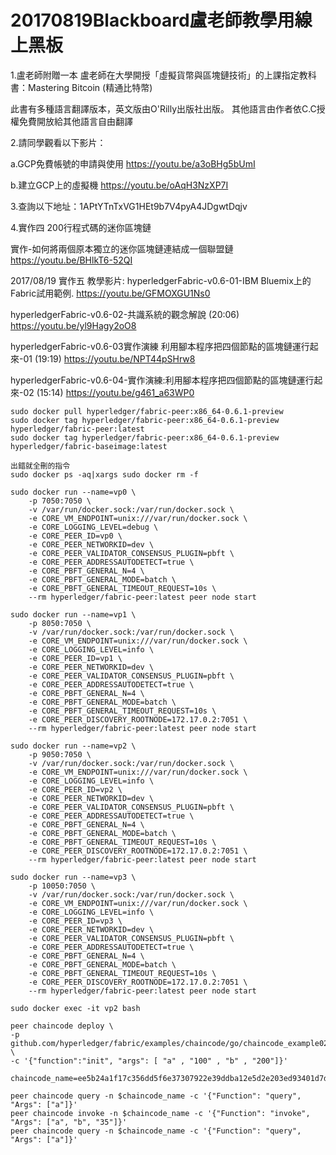 # 20170819Blackboard盧老師教學用線上黑板

1.盧老師附贈一本 盧老師在大學開授「虛擬貨幣與區塊鏈技術」的上課指定教科書：Mastering 
Bitcoin (精通比特幣)

此書有多種語言翻譯版本，英文版由O'Rilly出版社出版。 其他語言由作者依C.C授權免費開放給其他語言自由翻譯


2.請同學觀看以下影片：

 a.GCP免費帳號的申請與使用 https://youtu.be/a3oBHg5bUmI

 b.建立GCP上的虛擬機  https://youtu.be/oAqH3NzXP7I


3.查詢以下地址：1APtYTnTxVG1HEt9b7V4pyA4JDgwtDqjv


4.實作四 200行程式碼的迷你區塊鏈 

實作-如何將兩個原本獨立的迷你區塊鏈連結成一個聯盟鏈   
https://youtu.be/BHlkT6-52QI 


2017/08/19 實作五 教學影片:
hyperledgerFabric-v0.6-01-IBM Bluemix上的Fabric試用範例. https://youtu.be/GFMOXGU1Ns0

hyperledgerFabric-v0.6-02-共識系統的觀念解說 (20:06) https://youtu.be/yl9Hagy2oO8

hyperledgerFabric-v0.6-03實作演練 利用腳本程序把四個節點的區塊鏈運行起來-01 (19:19) 
https://youtu.be/NPT44pSHrw8

hyperledgerFabric-v0.6-04-實作演練:利用腳本程序把四個節點的區塊鏈運行起來-02 (15:14) 
https://youtu.be/g461_a63WP0


```
sudo docker pull hyperledger/fabric-peer:x86_64-0.6.1-preview
sudo docker tag hyperledger/fabric-peer:x86_64-0.6.1-preview hyperledger/fabric-peer:latest     
sudo docker tag hyperledger/fabric-peer:x86_64-0.6.1-preview hyperledger/fabric-baseimage:latest
```


```
出錯就全刪的指令
sudo docker ps -aq|xargs sudo docker rm -f
```

```
sudo docker run --name=vp0 \
    -p 7050:7050 \
    -v /var/run/docker.sock:/var/run/docker.sock \
    -e CORE_VM_ENDPOINT=unix:///var/run/docker.sock \
    -e CORE_LOGGING_LEVEL=debug \
    -e CORE_PEER_ID=vp0 \
    -e CORE_PEER_NETWORKID=dev \
    -e CORE_PEER_VALIDATOR_CONSENSUS_PLUGIN=pbft \
    -e CORE_PEER_ADDRESSAUTODETECT=true \
    -e CORE_PBFT_GENERAL_N=4 \
    -e CORE_PBFT_GENERAL_MODE=batch \
    -e CORE_PBFT_GENERAL_TIMEOUT_REQUEST=10s \
    --rm hyperledger/fabric-peer:latest peer node start

sudo docker run --name=vp1 \
    -p 8050:7050 \
    -v /var/run/docker.sock:/var/run/docker.sock \
    -e CORE_VM_ENDPOINT=unix:///var/run/docker.sock \
    -e CORE_LOGGING_LEVEL=info \
    -e CORE_PEER_ID=vp1 \
    -e CORE_PEER_NETWORKID=dev \
    -e CORE_PEER_VALIDATOR_CONSENSUS_PLUGIN=pbft \
    -e CORE_PEER_ADDRESSAUTODETECT=true \
    -e CORE_PBFT_GENERAL_N=4 \
    -e CORE_PBFT_GENERAL_MODE=batch \
    -e CORE_PBFT_GENERAL_TIMEOUT_REQUEST=10s \
    -e CORE_PEER_DISCOVERY_ROOTNODE=172.17.0.2:7051 \
    --rm hyperledger/fabric-peer:latest peer node start

sudo docker run --name=vp2 \
    -p 9050:7050 \
    -v /var/run/docker.sock:/var/run/docker.sock \
    -e CORE_VM_ENDPOINT=unix:///var/run/docker.sock \
    -e CORE_LOGGING_LEVEL=info \
    -e CORE_PEER_ID=vp2 \
    -e CORE_PEER_NETWORKID=dev \
    -e CORE_PEER_VALIDATOR_CONSENSUS_PLUGIN=pbft \
    -e CORE_PEER_ADDRESSAUTODETECT=true \
    -e CORE_PBFT_GENERAL_N=4 \
    -e CORE_PBFT_GENERAL_MODE=batch \
    -e CORE_PBFT_GENERAL_TIMEOUT_REQUEST=10s \
    -e CORE_PEER_DISCOVERY_ROOTNODE=172.17.0.2:7051 \
    --rm hyperledger/fabric-peer:latest peer node start

sudo docker run --name=vp3 \
    -p 10050:7050 \
    -v /var/run/docker.sock:/var/run/docker.sock \
    -e CORE_VM_ENDPOINT=unix:///var/run/docker.sock \
    -e CORE_LOGGING_LEVEL=info \
    -e CORE_PEER_ID=vp3 \
    -e CORE_PEER_NETWORKID=dev \
    -e CORE_PEER_VALIDATOR_CONSENSUS_PLUGIN=pbft \
    -e CORE_PEER_ADDRESSAUTODETECT=true \
    -e CORE_PBFT_GENERAL_N=4 \
    -e CORE_PBFT_GENERAL_MODE=batch \
    -e CORE_PBFT_GENERAL_TIMEOUT_REQUEST=10s \
    -e CORE_PEER_DISCOVERY_ROOTNODE=172.17.0.2:7051 \
    --rm hyperledger/fabric-peer:latest peer node start
```
```
sudo docker exec -it vp2 bash

peer chaincode deploy \
-p github.com/hyperledger/fabric/examples/chaincode/go/chaincode_example02 \
-c '{"function":"init", "args": [ "a" , "100" , "b" , "200"]}'

chaincode_name=ee5b24a1f17c356dd5f6e37307922e39ddba12e5d2e203ed93401d7d05eb0dd194fb9070549c5dc31eb63f4e654dbd5a1d86cbb30c48e3ab1812590cd0f78539

peer chaincode query -n $chaincode_name -c '{"Function": "query", "Args": ["a"]}'
peer chaincode invoke -n $chaincode_name -c '{"Function": "invoke", "Args": ["a", "b", "35"]}'
peer chaincode query -n $chaincode_name -c '{"Function": "query", "Args": ["a"]}'

```
